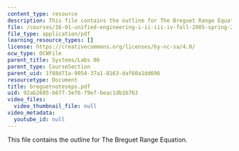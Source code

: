 ```yaml
---
content_type: resource
description: This file contains the outline for The Breguet Range Equation.
file: /courses/16-01-unified-engineering-i-ii-iii-iv-fall-2005-spring-2006/92ab2685b6773e7679e7beac1db1b763_breguetnoteseps.pdf
file_type: application/pdf
learning_resource_types: []
license: https://creativecommons.org/licenses/by-nc-sa/4.0/
ocw_type: OCWFile
parent_title: Systems/Labs 06
parent_type: CourseSection
parent_uid: 1f88d71a-9054-37a1-8163-daf60a1dd696
resourcetype: Document
title: breguetnoteseps.pdf
uid: 92ab2685-b677-3e76-79e7-beac1db1b763
video_files:
  video_thumbnail_file: null
video_metadata:
  youtube_id: null
---
```

This file contains the outline for The Breguet Range Equation.